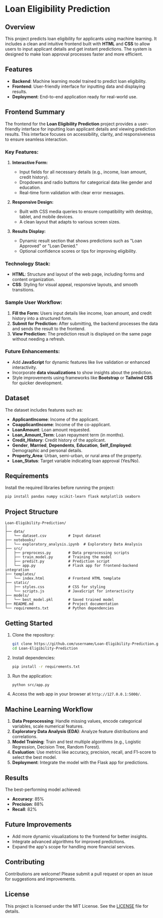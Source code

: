 
# Loan Eligibility Prediction

## Overview  
This project predicts loan eligibility for applicants using machine learning. It includes a clean and intuitive frontend built with **HTML** and **CSS** to allow users to input applicant details and get instant predictions. The system is designed to make loan approval processes faster and more efficient.

## Features  
- **Backend**: Machine learning model trained to predict loan eligibility.  
- **Frontend**: User-friendly interface for inputting data and displaying results.  
- **Deployment**: End-to-end application ready for real-world use.

## Frontend Summary  
The frontend for the **Loan Eligibility Prediction** project provides a user-friendly interface for inputting loan applicant details and viewing prediction results. This interface focuses on accessibility, clarity, and responsiveness to ensure seamless interaction.

### Key Features:
1. **Interactive Form:**
   - Input fields for all necessary details (e.g., income, loan amount, credit history).
   - Dropdowns and radio buttons for categorical data like gender and education.
   - Real-time form validation with clear error messages.

2. **Responsive Design:**
   - Built with CSS media queries to ensure compatibility with desktop, tablet, and mobile devices.
   - A clean layout that adapts to various screen sizes.

3. **Results Display:**
   - Dynamic result section that shows predictions such as "Loan Approved" or "Loan Denied."
   - Optional confidence scores or tips for improving eligibility.

### Technology Stack:
- **HTML**: Structure and layout of the web page, including forms and content organization.
- **CSS**: Styling for visual appeal, responsive layouts, and smooth transitions.

### Sample User Workflow:
1. **Fill the Form:**
   Users input details like income, loan amount, and credit history into a structured form.
2. **Submit for Prediction:**
   After submitting, the backend processes the data and sends the result to the frontend.
3. **View Prediction:**
   The prediction result is displayed on the same page without needing a refresh.

### Future Enhancements:
- Add **JavaScript** for dynamic features like live validation or enhanced interactivity.
- Incorporate **data visualizations** to show insights about the prediction.
- Style improvements using frameworks like **Bootstrap** or **Tailwind CSS** for quicker development.

## Dataset  
The dataset includes features such as:  
- **ApplicantIncome**: Income of the applicant.  
- **CoapplicantIncome**: Income of the co-applicant.  
- **LoanAmount**: Loan amount requested.  
- **Loan_Amount_Term**: Loan repayment term (in months).  
- **Credit_History**: Credit history of the applicant.  
- **Gender**, **Married**, **Dependents**, **Education**, **Self_Employed**: Demographic and personal details.  
- **Property_Area**: Urban, semi-urban, or rural area of the property.  
- **Loan_Status**: Target variable indicating loan approval (Yes/No).  

## Requirements  
Install the required libraries before running the project:  
```bash
pip install pandas numpy scikit-learn flask matplotlib seaborn
```  

## Project Structure  
```plaintext
Loan-Eligibility-Prediction/  
│  
├── data/  
│   └── dataset.csv          # Input dataset  
├── notebooks/  
│   └── exploratory_analysis.ipynb  # Exploratory Data Analysis  
├── src/  
│   ├── preprocess.py        # Data preprocessing scripts  
│   ├── train_model.py       # Training the model  
│   ├── predict.py           # Prediction script  
│   └── app.py               # Flask app for frontend-backend integration  
├── templates/  
│   └── index.html           # Frontend HTML template  
├── static/  
│   ├── styles.css           # CSS for styling  
│   └── scripts.js           # JavaScript for interactivity  
├── models/  
│   └── best_model.pkl       # Saved trained model  
├── README.md                # Project documentation  
└── requirements.txt         # Python dependencies  
```  

## Getting Started  
1. Clone the repository:  
   ```bash
   git clone https://github.com/username/Loan-Eligibility-Prediction.git
   cd Loan-Eligibility-Prediction
   ```  

2. Install dependencies:  
   ```bash
   pip install -r requirements.txt
   ```  

3. Run the application:  
   ```bash
   python src/app.py
   ```  

4. Access the web app in your browser at `http://127.0.0.1:5000/`.  

## Machine Learning Workflow  
1. **Data Preprocessing**: Handle missing values, encode categorical variables, scale numerical features.  
2. **Exploratory Data Analysis (EDA)**: Analyze feature distributions and correlations.  
3. **Model Training**: Train and test multiple algorithms (e.g., Logistic Regression, Decision Tree, Random Forest).  
4. **Evaluation**: Use metrics like accuracy, precision, recall, and F1-score to select the best model.  
5. **Deployment**: Integrate the model with the Flask app for predictions.  

## Results  
The best-performing model achieved:  
- **Accuracy**: 85%  
- **Precision**: 88%  
- **Recall**: 82%  

## Future Improvements  
- Add more dynamic visualizations to the frontend for better insights.  
- Integrate advanced algorithms for improved predictions.  
- Expand the app's scope for handling more financial services.  

## Contributing  
Contributions are welcome! Please submit a pull request or open an issue for suggestions and improvements.  

## License  
This project is licensed under the MIT License. See the [LICENSE](LICENSE) file for details.
